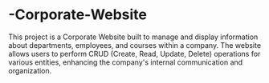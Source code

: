 # -Corporate-Website
This project is a Corporate Website built to manage and display information about departments, employees, and courses within a company. The website allows users to perform CRUD (Create, Read, Update, Delete) operations for various entities, enhancing the company's internal communication and organization.
